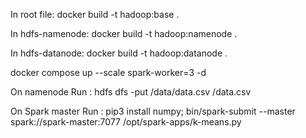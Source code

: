 In root file: docker build -t hadoop:base .

In hdfs-namenode: docker build -t hadoop:namenode .

In hdfs-datanode: docker build -t hadoop:datanode .

docker compose up --scale spark-worker=3 -d

On namenode Run : hdfs dfs -put /data/data.csv /data.csv

On Spark master Run : pip3 install numpy; bin/spark-submit --master spark://spark-master:7077 /opt/spark-apps/k-means.py
